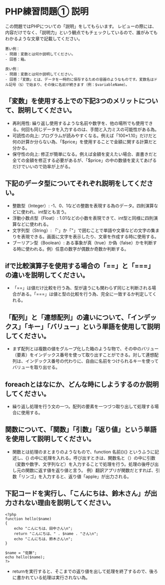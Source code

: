# PHP練習問題① 説明
この問題ではPHPについての「説明」をしてもらいます。
レビューの際には、内容だけでなく、「説明力」という観点でもチェックしているので、誰がみてもわかるような文章で記載してください。

```
悪い例：
- 問題：変数とは何か説明してください。
- 回答：箱。

良い例：
- 問題：変数とは何か説明してください。
- 回答：「変数」とは、データを一時的に保存するための容器のようなものです。変数名はドル記号（$）で始まり、その後に名前が続きます（例：$variableName）。
```

## 「変数」を使用する上での下記3つのメリットについて、説明してください。
- 再利用性: 繰り返し使用するような名前や数字を、他の場所でも使用できる。何回も同じデータを入力するのは、手間と入力ミスの可能性がある為。
- 可読性の向上: プログラムが読みやすくなる。例えば「100*1.10」だけだと何の計算か分らない為、「$price」を使用することで金額に関する計算だと分かる。
- 保守性の向上: 修正が簡単になる。例えば金額を変えたい場合、直書きだと全ての金額を修正する必要があるが、「$price」の中の数値を変えてあげるだけでいいので効率が上がる。

## 下記のデータ型についてそれぞれ説明をしてください。
- 整数型（Integer）: -1、0、1などの整数を表現する為のデータ。四則演算などに使われ、int型とも言う。
- 浮動小数点型（Float）: 1.01などの小数を表現できて、int型と同様に四則演算などに使われる。
- 文字列型（String）: 「'」か「"」で囲むことで単語や文章などの文字の集まりを表現できる。画面に文字を表示したり、文章を作成する時に使用する。
- ブーリアン型（Boolean）: ある事象が真（true）か偽（false）かを判断する時に使われる。例）任意の数字が偶数か奇数か判断する。

## ifで比較演算子を使用する場合の「==」と「===」の違いを説明してください。
- 「==」は値だけ比較を行う為、型が違うにも関わらず同じと判断される場合がある。「===」は値と型の比較を行う為、完全に一致するか判定してくれる。

## 「配列」と「連想配列」の違いについて、「インデックス」「キー」「バリュー」という単語を使用して説明してください。
- まず配列とは複数の値をグループ化した箱のような物で、その中のバリュー（要素）をインデックス番号を使って取り出すことができる。対して連想配列は、インデックス番号の代わりに、自由に名前をつけられるキーを使ってバリューを取り出せる。


## foreachとはなにか、どんな時にしようするのか説明してください。
- 繰り返し処理を行う文の一つ。配列の要素を一つづつ取り出して処理する場合に使用する。

## 関数について、「関数」「引数」「返り値」という単語を使用して説明してください。
- 関数とは処理のまとまりのようなもので、function 名前(){} というふうに記述し、{} の中に処理を入れる。呼び出すときは、関数名と（）の中に引数（変数や数字、文字列など）を入力することで処理を行う。処理の後呼び出し元の関数に返す値を返り値と言う。
例）翻訳アプリが関数だとすれば、引数「リンゴ」を入力すると、返り値「apple」が出力される。

## 下記コードを実行し、「こんにちは、鈴木さん」が出力されない理由を説明してください。
```
<?php
function hello($name)
{
    echo "こんにちは、田中さん\n";
    return "こんにちは、" . $name . "さん\n";
    echo "こんにちは、鈴木さん\n";
}

$name = "佐藤";
echo hello($name);
?>
```
- returnを実行すると、そこまでの返り値を出して処理を終了するので、後ろに書かれている処理は実行されない為。
